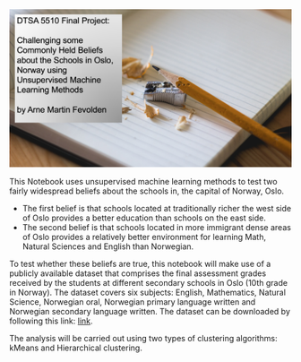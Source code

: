 <img src="img/frontpage.png">

This Notebook uses unsupervised machine learning methods to test two fairly widespread beliefs about the schools in, the capital of Norway, Oslo.

* The first belief is that schools located at traditionally richer the west side of Oslo provides a better education than schools on the east side.
* The second belief is that schools located in more immigrant dense areas of Oslo provides a relatively better environment for learning Math, Natural Sciences and English than Norwegian.

To test whether these beliefs are true, this notebook will make use of a publicly available dataset that comprises the final assessment grades received by the students at different secondary schools in Oslo (10th grade in Norway). The dataset covers six subjects: English, Mathematics, Natural Science, Norwegian oral, Norwegian primary language written and Norwegian secondary language written. The dataset can be downloaded by following this link: <a href="https://www.udir.no/tall-og-forskning/statistikk/statistikk-grunnskole/grunnskolekarakterer/?rapportsideKode=GSK_GSKarakterer&filtre=EierformID(-10)_EnhetID(-76_-17_-12)_FagID(31650_31663_31668_31670_31671_31672)_KaraktertypeID(1)_KjoennID(-10)_TidID(202206)_VisAntallPersoner(0)_VisKarakterfordeling(0)&radsti=F">link</a>. 

The analysis will be carried out using two types of clustering algorithms: kMeans and Hierarchical clustering.

